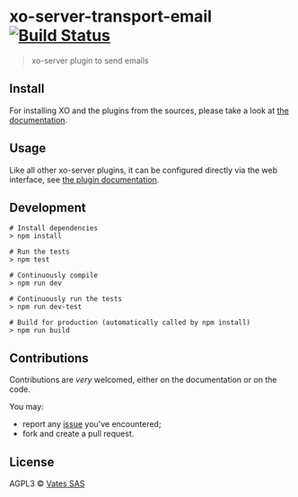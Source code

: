# xo-server-transport-email [![Build Status](https://travis-ci.org/vatesfr/xen-orchestra.png?branch=master)](https://travis-ci.org/vatesfr/xen-orchestra)

> xo-server plugin to send emails

## Install

For installing XO and the plugins from the sources, please take a look at [the documentation](https://xen-orchestra.com/docs/from_the_sources.html).

## Usage

Like all other xo-server plugins, it can be configured directly via
the web interface, see [the plugin documentation](https://xen-orchestra.com/docs/plugins.html).

## Development

```
# Install dependencies
> npm install

# Run the tests
> npm test

# Continuously compile
> npm run dev

# Continuously run the tests
> npm run dev-test

# Build for production (automatically called by npm install)
> npm run build
```

## Contributions

Contributions are _very_ welcomed, either on the documentation or on
the code.

You may:

- report any [issue](https://github.com/vatesfr/xen-orchestra/issues)
  you've encountered;
- fork and create a pull request.

## License

AGPL3 © [Vates SAS](http://vates.fr)
